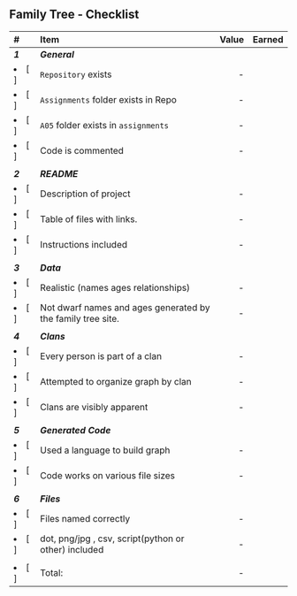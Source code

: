 ## Family Tree - Checklist


| #            | Item                                                        | Value | Earned |
| :----------- | :---------------------------------------------------------- | ----: | ------ |
| ***1***      | ***General***                                               |       |        |
| <li>[ ]</li> | `Repository`  exists                                        |     - |        |
| <li>[ ]</li> | `Assignments` folder exists in Repo                         |     - |        |
| <li>[ ]</li> | `A05` folder exists in `assignments`                        |     - |        |
| <li>[ ]</li> | Code is commented                                           |     - |        |
|              |                                                             |       |        |
| ***2***      | ***README***                                                |       |        |
| <li>[ ]</li> | Description of project                                      |     - |        |
| <li>[ ]</li> | Table of files with links.                                  |     - |        |
| <li>[ ]</li> | Instructions included                                       |     - |        |
|              |                                                             |       |        |
| ***3***      | ***Data***                                                  |       |        |
| <li>[ ]</li> | Realistic (names ages relationships)                        |     - |        |
| <li>[ ]</li> | Not dwarf names and ages generated by the family tree site. |     - |        |
|              |                                                             |       |        |
| ***4***      | ***Clans***                                                 |       |        |
| <li>[ ]</li> | Every person is part of a clan                              |     - |        |
| <li>[ ]</li> | Attempted to organize graph by clan                         |     - |        |
| <li>[ ]</li> | Clans are visibly apparent                                  |     - |        |
|              |                                                             |       |        |
| ***5***      | ***Generated Code***                                        |       |        |
| <li>[ ]</li> | Used a language to build graph                              |     - |        |
| <li>[ ]</li> | Code works on various file sizes                            |     - |        |
|              |                                                             |       |        |
| ***6***      | ***Files***                                                 |       |        |
| <li>[ ]</li> | Files named correctly                                       |     - |        |
| <li>[ ]</li> | dot, png/jpg , csv, script(python or other) included        |     - |        |
|              |                                                             |       |        |
| <li>[ ]</li> | Total:                                                      |     - |        |
